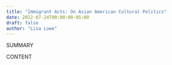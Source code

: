 ```yaml
---
title: "Immigrant Acts: On Asian American Cultural Politics"
date: 2022-07-24T00:00:00-05:00
draft: false
author: "Lisa Lowe"
---
```


SUMMARY

<!--more-->

CONTENT